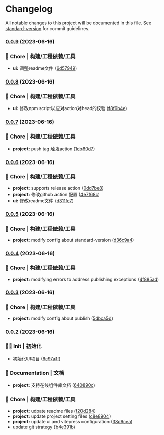 # Changelog

All notable changes to this project will be documented in this file. See [standard-version](https://github.com/conventional-changelog/standard-version) for commit guidelines.

### [0.0.9](https://github.com/xmetaki/SpicyRabbit/compare/v0.0.8...v0.0.9) (2023-06-16)


### 🚀 Chore | 构建/工程依赖/工具

* **ui:** 调整readme文件 ([6d57949](https://github.com/xmetaki/SpicyRabbit/commit/6d579495390e19c4778bf32289a79c6f6f1c9e21))

### [0.0.8](https://github.com/xmetaki/SpicyRabbit/compare/v0.0.7...v0.0.8) (2023-06-16)


### 🚀 Chore | 构建/工程依赖/工具

* **ui:** 修改npm script以应对action对head的校验 ([f8f9b4e](https://github.com/xmetaki/SpicyRabbit/commit/f8f9b4e52408d2225ac57fe9e7da7b1b7a245be9))

### [0.0.7](https://github.com/xmetaki/SpicyRabbit/compare/v0.0.6...v0.0.7) (2023-06-16)


### 🚀 Chore | 构建/工程依赖/工具

* **project:** push tag 触发action ([1cb60d7](https://github.com/xmetaki/SpicyRabbit/commit/1cb60d7f61f98076c5dbb0cbb2de44c7f400e5ea))

### [0.0.6](https://github.com/xmetaki/SpicyRabbit/compare/v0.0.5...v0.0.6) (2023-06-16)


### 🚀 Chore | 构建/工程依赖/工具

* **project:** supports  release action ([0dd7be8](https://github.com/xmetaki/SpicyRabbit/commit/0dd7be813e01fdf020c17ed81dd58b034cdd10dc))
* **project:** 修改github action 配置 ([4e7f68c](https://github.com/xmetaki/SpicyRabbit/commit/4e7f68cd95f1cc7091e997fe802cf30bb64d853f))
* **ui:** 修改readme文件 ([d311fe7](https://github.com/xmetaki/SpicyRabbit/commit/d311fe7603b8ff0994b8a35c90553b7dceb3f9f2))

### [0.0.5](https://github.com/xmetaki/SpicyRabbit/compare/v0.0.4...v0.0.5) (2023-06-16)


### 🚀 Chore | 构建/工程依赖/工具

* **project:** modify config about standard-version ([d36c9a4](https://github.com/xmetaki/SpicyRabbit/commit/d36c9a4d5aa99f95490bde151849b4e63e9a2bc1))

### [0.0.4](https://github.com/xmetaki/SpicyRabbit/compare/v0.0.3...v0.0.4) (2023-06-16)


### 🚀 Chore | 构建/工程依赖/工具

* **project:** modifying errors to address publishing exceptions ([4f885ad](https://github.com/xmetaki/SpicyRabbit/commit/4f885ad74643bf0b5be1e8c4a4653312f0b85dc3))

### [0.0.3](https://github.com/xmetaki/SpicyRabbit/compare/v0.0.2...v0.0.3) (2023-06-16)


### 🚀 Chore | 构建/工程依赖/工具

* **project:** modify config about publish ([5dbca5d](https://github.com/xmetaki/SpicyRabbit/commit/5dbca5d7dc6939b6c46d09f1ace8582a67cfff8e))

### 0.0.2 (2023-06-16)


### 😶‍🌫️ Init | 初始化

* 初始化UI项目 ([6c97a1f](https://github.com/xmetaki/SpicyRabbit/commit/6c97a1fd42859d6cf874b492f2b1cfdcd0c51125))


### 📖 Documentation | 文档

* **project:** 支持在线组件库文档 ([640890c](https://github.com/xmetaki/SpicyRabbit/commit/640890cdabc5fdda8e351a6ac240ae5ca9bbe514))


### 🚀 Chore | 构建/工程依赖/工具

* **project:** udpate readme files ([f20d284](https://github.com/xmetaki/SpicyRabbit/commit/f20d2844239751eae0da7a20bbfa926513d05043))
* **project:** update project setting files ([c8e8904](https://github.com/xmetaki/SpicyRabbit/commit/c8e89041d2c9e0bdbc1ccb577429b408709d349e))
* **project:** update ui and vitepress configuration ([38d9cea](https://github.com/xmetaki/SpicyRabbit/commit/38d9cea773fc706fc2785038a1ce06517c963627))
* update git strategy ([b4e391b](https://github.com/xmetaki/SpicyRabbit/commit/b4e391b1c12604e32c422f9cd568e431aa4da840))
